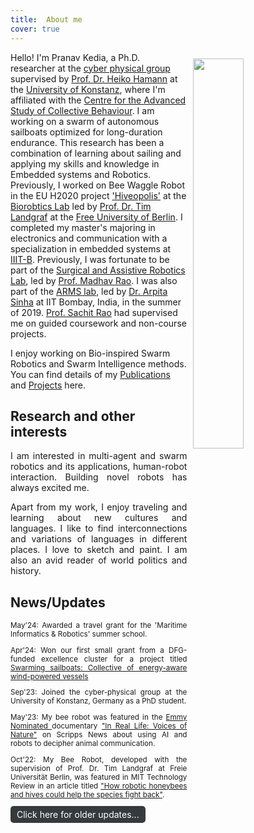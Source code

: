 ```yaml
---
title:  About me
cover: true
---
```





<head>
<meta name="google-site-verification" content="PY0HOlPg1kjKYPy20mRGw7vIBzuM-56ngFJ0pgtMOso" />

<!-- Global site tag (gtag.js) - Google Analytics -->
<script async src="https://www.googletagmanager.com/gtag/js?id=UA-144334033-1"></script>
<script>
  window.dataLayer = window.dataLayer || [];
  function gtag(){dataLayer.push(arguments);}
  gtag('js', new Date());

  gtag('config', 'UA-144334033-1');
</script>


<script type="text/javascript">
var TxtRotate = function(el, toRotate, period) {
  this.toRotate = toRotate;
  this.el = el;
  this.loopNum = 0;
  this.period = 2000;
  this.txt = '';
  this.tick();
  this.isDeleting = false;
};

TxtRotate.prototype.tick = function() {
  var i = this.loopNum % this.toRotate.length;
  var fullTxt = this.toRotate[i];

  if (this.isDeleting) {
    this.txt = fullTxt.substring(0, this.txt.length - 1);
  } else {
    this.txt = fullTxt.substring(0, this.txt.length + 1);
  }

  this.el.innerHTML = '<span class="wrap">'+this.txt+'</span>';

  var that = this;
  var delta = 100 - Math.random() * 100;

  if (this.isDeleting) { delta /= 2; }

  if (!this.isDeleting && this.txt === fullTxt) {
    delta = this.period;
    this.isDeleting = true;
  } else if (this.isDeleting && this.txt === '') {
    this.isDeleting = false;
    this.loopNum++;
    delta = 100;
  }

  setTimeout(function() {
    that.tick();
  }, delta);
};

window.onload = function() {
  var elements = document.getElementsByClassName('txt-rotate');
  for (var i=0; i<elements.length; i++) {
    var toRotate = elements[i].getAttribute('data-rotate');
    var period = elements[i].getAttribute('data-period');
    if (toRotate) {
      new TxtRotate(elements[i], JSON.parse(toRotate), period);
    }
  }
 
  var css = document.createElement("style");
  css.type = "text/css";
  css.innerHTML = ".txt-rotate > .wrap { border-right: 0.08em solid #666 }";
  document.body.appendChild(css);
};

</script>

<img src='https://praked.github.io/assets/img/profilepic.jpg' align="right" style="width:40% ;margin: 10px;" >

<p align="left"> 
Hello! I'm Pranav Kedia, a Ph.D. researcher at the <a href="https://www.cps.uni-konstanz.de/">cyber physical group</a> supervised by <a href="https://heikohamann.de/">Prof. Dr. Heiko Hamann</a> at the <a href="https://www.uni-konstanz.de/">University of Konstanz</a>, where I'm affiliated with the  <a href="https://www.exc.uni-konstanz.de/collective-behaviour/">Centre for the Advanced Study of Collective Behaviour</a>. I am working on a swarm of autonomous sailboats optimized for long-duration endurance. This research has been a combination of learning about sailing and applying my skills and knowledge in Embedded systems and Robotics. Previously, I worked on Bee Waggle Robot in the EU H2020 project <a href="https://www.hiveopolis.eu/">'Hiveopolis'</a> at the <a href="https://bioroboticslab.github.io/website/">Biorobtics Lab</a> led by <a href="https://www.mi.fu-berlin.de/inf/groups/ag-ki/members/Professoren/Tim_Landgraf.html">Prof. Dr. Tim Landgraf</a> at  the <a href="https://www.fu-berlin.de/en/index.html">Free University of Berlin</a>.  I completed my master's majoring in electronics and communication with a specialization in embedded systems at <a href="https://www.iiitb.ac.in/">IIIT-B</a>. Previously, I was fortunate to be part of the <a href="https://www.iiitb.ac.in/sarl/sarl.html">Surgical and Assistive Robotics Lab</a>, led by <a href="https://www.iiitb.ac.in/faculty_page.php?name=madhavrao">Prof. Madhav Rao</a>. I was also part of the <a href="http://www.sc.iitb.ac.in/robotics/people.html">ARMS  lab</a>, led by <a href="https://sites.google.com/iitb.ac.in/arpitasinha">Dr. Arpita Sinha</a> at IIT Bombay, India, in the summer of 2019. <a href="https://www.iiitb.ac.in/faculty/sachit-rao">Prof. Sachit Rao</a> had supervised me on guided coursework and non-course projects.
  
I enjoy working on Bio-inspired Swarm Robotics and Swarm Intelligence methods. You can find details of my <a href="https://praked.github.io/publications/">Publications</a> and <a href="https://praked.github.io/projects/">Projects</a> here.

</p>

<h2 align="left"> Research and other interests</h2>
<p align="justify"> I am interested in multi-agent and swarm robotics and its applications, human-robot interaction. Building novel robots has always excited me.</p> 

<p align="justify"> Apart from my work, I enjoy traveling and learning about new cultures and languages. I like to find interconnections and variations of languages in different places. I love to sketch and paint. I am also an avid reader of world politics and history.
</p> 

<h2 align="left"> News/Updates</h2>
<small>
<p align="justify">May'24: Awarded a travel grant for the 'Maritime Informatics & Robotics' summer school. </p>
<p align="justify">Apr'24: Won our first small grant from a DFG-funded excellence cluster for a project titled <a href="https://www.exc.uni-konstanz.de/collective-behaviour/research/structure/c-computational-methods/swarming-sailboats-collective-of-energy-aware-wind-powered-vessels/">Swarming sailboats: Collective of energy-aware wind-powered vessels</a>  </p> 
<p align="justify">Sep'23: Joined the cyber-physical group at the University of Konstanz, Germany as a PhD student. </p> 
<p align="justify">May'23: My bee robot was featured in the <a href="https://en.wikipedia.org/wiki/45th_News_and_Documentary_Emmy_Awards">Emmy Nominated </a> documentary <a href=" https://www.imdb.com/title/tt29872760/">"In Real Life: Voices of Nature"</a> on Scripps News about using AI and robots to decipher animal communication.
<p align="justify">Oct'22: My Bee Robot, developed with the supervision of Prof. Dr. Tim Landgraf at Freie Universität Berlin, was featured in MIT Technology Review in an article titled <a href="https://www.technologyreview.com/2022/10/10/1059060/how-robotic-honeybees-and-hives-could-help-the-species-fight-back/">"How robotic honeybees and hives could help the species fight back"</a>. </p>

<details>
  <summary style="cursor: pointer; padding: 5px 10px; background-color: #363a3d; color: white; border-radius: 5px; display: inline-block; font-size: 14px;">Click here for older updates...</summary>
<p align="justify">Sep'22: Experiment highlights for season 2022 with the new Bee Robot and flexible PCB-based dummy bee. </p> 
<p align="justify"><iframe width="100%" height="415" src="https://www.youtube.com/embed/tWZt-cFAdJM" title="YouTube video player" frameborder="0" allow="accelerometer; autoplay; clipboard-write; encrypted-media; gyroscope; picture-in-picture" allowfullscreen></iframe></p>   
<p align="justify">Jul'22: Traveled to University Graz for my first in-person meeting and workshop for the EU H2020 project 'Hiveopolis.' </p>  
<p align="center"><img src='https://praked.github.io/assets/img/Graz2022Group.jpg' style="width:80%;border:15px solid white" >  </p>  
<p align="justify">June'22: Prototypes of Dancing Honey Bee Robot and Robot Dummy wings developed for the 2022 season at the Biorobotics lab at FU Berlin for the EU H2020 project 'Hiveopolis.' </p>   
<p align="justify"><iframe width="100%" height="415" src="https://www.youtube.com/embed/j9s76zt9LNE?start=631" title="YouTube video player" frameborder="0" allow="accelerometer; autoplay; clipboard-write; encrypted-media; gyroscope; picture-in-picture" allowfullscreen></iframe></p>   
<p align="justify">Nov'21: Prototypes of Dancing Honey Bee Robot developed this year at the Biorobotics lab at FU Berlin for the EU H2020 project 'Hiveopolis.' </p>   
<p align="justify"><iframe width="100%" height="415" src="https://www.youtube.com/embed/AymwDn5S6bg" title="YouTube video player" frameborder="0" allow="accelerometer; autoplay; clipboard-write; encrypted-media; gyroscope; picture-in-picture" allowfullscreen></iframe></p>  
<p align="justify">Feb'21: Our paper titled <a href="https://praked.github.io/publications/GenGrid:-A-Generalised-Distributed-Experimental-Environmental-Grid-for-Swarm-Robotics">"GenGrid: A Generalised Distributed Experimental Environmental Grid for Swarm Robotics"</a> was accepted at <a href="http://www.icra2021.org/">ICRA 2021</a>. This paper is based on my master's thesis and co-authored with my supervisor Prof. Madhav Rao. </p>
<p align="justify">Jan'21: I joined the Biorobotics lab at FU Berlin as a research assistant for the EU H2020 project 'Hiveopolis.' </p>  
<p align="justify">Sep'20: Successfully defended my masters thesis. </p>
<p align="justify">Sep'20: I submitted my thesis titled "GENGRID: A Generalised Reconfigurable Distributed Experimental Environmental Grid For Swarm Robotics." </p>
<p align="justify">Apr'20: Our paper titled <a href="https://praked.github.io/publications/Design-of-a-real-time-autonomous-in-cabin-sensory-system-to-detect-passenger-anomaly">"Design of a real-time autonomous in-cabin sensory system to detect passenger anomaly"</a> was accepted at <a href="https://2020.ieee-iv.org/">IV 2020 Workshops</a>. Here our focus is on building intelligent transportation systems and designing in-cabin low-cost sensors for passenger state identification. We used sensor fusion techniques and machine learning algorithms to test our prototype. </p> 
<p align="justify">Mar'20: Unfortunately, I am temporarily postponing my thesis work due to the nationwide lockdown caused by the COVID-19 outbreak. Stay safe, folks.  </p>
<p align="justify">Jan'20: Started working on my thesis work with the goal of developing a scalable distributed agent environment for swarm robotics experiments. </p>
<p align="justify">Sep'19: I presented our paper and research work at the 2019 IEEE International Conference on Vehicular Electronics and Safety <a href="http://icves2019.org/">ICVES 2019</a> in Cairo, Egypt at the German University in Cairo. </p>
<p align="justify">July'19: Our paper titled <a href="https://praked.github.io/publications/Design-and-development-of-an-autonomous-emergency-vigilance-system-for-passenger-vehicle">"Design and development of an autonomous in-seat passenger state identification in a modern vigilance enabled public transportation system"</a> was accepted at <a href="http://icves2019.org/">ICVES 2019</a>. My research focuses on building intelligent transportation systems and designing sensors for passenger state identification. </p> 
<p align="justify">May'19 - July'19: Worked at the <a href="http://www.sc.iitb.ac.in/robotics/people.html">ARMS  lab</a>, led by <a href="https://www.sc.iitb.ac.in/~asinha/">Dr. Arpita Sinha</a> at IIT Bombay, India. I worked on additive and subtractive self-assembly algorithms for a swarm of Kilobots. </p>
<p align="justify"><iframe width="100%" height="415"  src="https://www.youtube.com/embed/InnujVZMI3A" frameborder="0" allow="accelerometer; autoplay; encrypted-media; gyroscope; picture-in-picture" allowfullscreen></iframe></p>
<p align="justify"><iframe width="100%" height="415" src="https://www.youtube.com/embed/9_uDLp4NzWI" frameborder="0" allow="accelerometer; autoplay; encrypted-media; gyroscope; picture-in-picture" allowfullscreen></iframe></p>
</details> 
</small>



